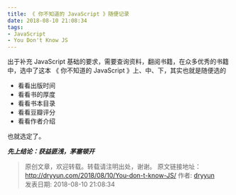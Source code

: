 ```yaml
---
title: 《 你不知道的 JavaScript 》随便记录
date: 2018-08-10 21:08:34
tags:
- JavaScript
- You Don't Know JS
---
```


出于补充 JavaScript 基础的要求，需要查询资料，翻阅书籍，在众多优秀的书籍中，选中了这本 《 你不知道的 JavaScript 》上、中、下，其实也就是随便选的
- 看看出版时间
- 看看书的厚度
- 看看书本目录
- 看看豆瓣评分
- 看看作者介绍

也就选定了。  



***先上结论：获益匪浅，茅塞顿开***



<!-- more --> 



>
> 原创文章，欢迎转载。转载请注明出处，谢谢。
> 原文链接地址：http://dryyun.com/2018/08/10/You-don-t-know-JS/
> 作者: [dryyun](https://dryyun.com/)  
> 发表日期: 2018-08-10 21:08:34
>

